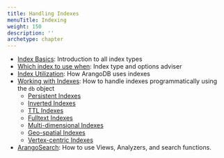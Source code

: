 ```yaml
---
title: Handling Indexes
menuTitle: Indexing
weight: 150
description: ''
archetype: chapter
---
```

- [Index Basics](index-basics.md): Introduction to all index types
- [Which index to use when](which-index-to-use-when.md): Index type and options adviser
- [Index Utilization](index-utilization.md): How ArangoDB uses indexes
- [Working with Indexes](working-with-indexes/_index.md): How to handle indexes
  programmatically using the `db` object
  - [Persistent Indexes](working-with-indexes/persistent-indexes.md)
  - [Inverted Indexes](working-with-indexes/inverted-indexes.md)
  - [TTL Indexes](working-with-indexes/ttl-indexes.md)
  - [Fulltext Indexes](working-with-indexes/fulltext-indexes.md)
  - [Multi-dimensional Indexes](working-with-indexes/multi-dimensional-indexes.md)
  - [Geo-spatial Indexes](working-with-indexes/geo-spatial-indexes.md)
  - [Vertex-centric Indexes](working-with-indexes/vertex-centric-indexes.md)
- [ArangoSearch](../arangosearch/_index.md): How to use Views, Analyzers, and search functions.
